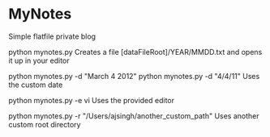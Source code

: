 MyNotes
=======

Simple flatfile private blog


python mynotes.py 
Creates a file [dataFileRoot]/YEAR/MMDD.txt and opens it up in your editor

python mynotes.py -d "March 4 2012"
python mynotes.py -d "4/4/11"
Uses the custom date

python mynotes.py -e vi
Uses the provided editor

python mynotes.py -r "/Users/ajsingh/another_custom_path"
Uses another custom root directory


